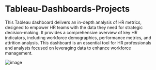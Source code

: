# Tableau-Dashboards-Projects

This Tableau dashboard delivers an in-depth analysis of HR metrics, designed to empower HR teams with the data they need for strategic decision-making. It provides a comprehensive overview of key HR indicators, including workforce demographics, performance metrics, and attrition analysis. This dashboard is an essential tool for HR professionals and analysts focused on leveraging data to enhance workforce management.


![image](https://github.com/user-attachments/assets/0db9db85-bca4-436e-a421-c40717945399)
